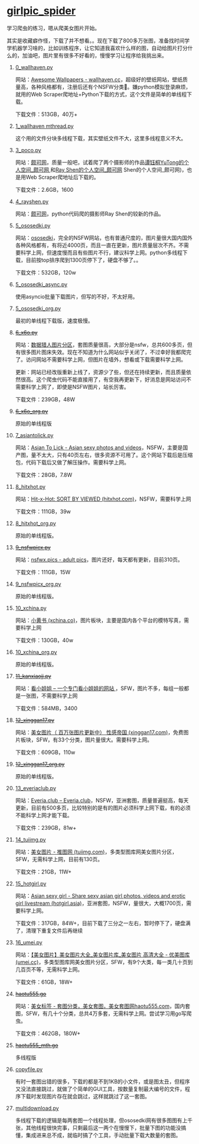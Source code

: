 # **[girlpic_spider](https://github.com/xijiu27149/girlpic_spider)**
学习爬虫的练习，嗯从爬美女图片开始。

其实是收藏癖作怪，下载了并不想看。。现在下载了800多万张图，准备找时间学学机器学习啥的，比如训练程序，让它知道我喜欢什么样的图，自动给图片打分什么的，加油吧，图片里有很多不好看的，慢慢学习让程序给我挑出来。

1. [0_wallhaven.py](https://github.com/xijiu27149/beautypiccrawler/blob/main/0_wallhaven.py)

   网站：[Awesome Wallpapers - wallhaven.cc](https://wallhaven.cc)，超级好的壁纸网站，壁纸质量高，各种风格都有，注册后还有个NSFW分类🤤。嫌python模拟登录麻烦，就用的Web Scraper爬地址+Python下载的方式，这个文件是简单的单线程下载。

   下载文件：513GB，40万+

2. [1_wallhaven mthread.py](https://github.com/xijiu27149/beautypiccrawler/blob/main/1_wallhaven%20mthread.py)

   这个用的文件分块多线程下载，其实壁纸文件不大，这里多线程意义不大。

3. [3_poco.py](https://github.com/xijiu27149/beautypiccrawler/blob/main/3_poco.py)

   网站：[颇可网](https://www.poco.cn/)，质量一般吧，试着爬了两个摄影师的作品[谭钰桐YuTong的个人空间_颇可网 ](https://www.poco.cn/user/id65856082)和[Ray Shen的个人空间_颇可网](http://rayshen.poco.cn) Shen的个人空间_颇可网)，也是用Web Scraper爬地址后下载的。

   下载文件：2.6GB，1600

4. [4_rayshen.py](https://github.com/xijiu27149/beautypiccrawler/blob/main/4_rayshen.py)

   网站：[颇可网](https://www.poco.cn/)，python代码爬的摄影师Ray Shen的较新的作品。

5. [5_ososedki.py](https://github.com/xijiu27149/beautypiccrawler/blob/main/5_ososedki.py)

   网站：[ososedki](https://ososedki.com/)，完全的NSFW网站，也有普通尺度的，图片量很大国内国外各种风格都有，有将近4000页，而且一直在更新，图片质量层次不齐。不需要科学上网，但速度慢而且有些图片不行，建议科学上网。python多线程下载，目前按top排序爬到1300页停下了，硬盘不够了。。

   下载文件：532GB，120w

6. [5_ososedki_async.py](https://github.com/xijiu27149/beautypiccrawler/blob/main/5_ososedki_async.py)

   使用asyncio批量下载图片，但写的不好，不太好用。

7. [5_ososedki_org.py](https://github.com/xijiu27149/beautypiccrawler/blob/main/5_ososedki_org.py)

   最初的单线程下载版，速度极慢。

8. ~~[6_x6o.py](https://github.com/xijiu27149/beautypiccrawler/blob/main/6_x6o.py)~~

   网站：[数据猎人图片分区](https://www.x6o.com/)，套图质量很高，大部分是nsfw，总共600多页，但有很多图片图床失效。现在不知道为什么网站似乎关闭了，不过幸好我都爬完了。访问网站不需要科学上网，但图片在墙外，想看或下载需要科学上网。

   更新：网站已经改版重新上线了，资源少了些，但还在持续更新，而且质量依然很高。这个爬虫代码不能直接用了，有空我再更新下，好消息是网站访问不需要科学上网了，即使是NSFW图片，站长厉害。

   下载文件：239GB，48W

9. ~~[6_x6o_org.py](https://github.com/xijiu27149/beautypiccrawler/blob/main/6_x6o_org.py)~~

   原始的单线程版

10. [7_asiantolick.py](https://github.com/xijiu27149/beautypiccrawler/blob/main/7_asiantolick.py)

    网站：[Asian To Lick - Asian sexy photos and videos](https://asiantolick.com/)，NSFW，主要是国产图，量不太大，只有40页左右，很多资源不可用了。这个网站下载后是压缩包，代码下载后又做了解压操作。需要科学上网。

    下载文件：28GB，7.8W

11. [8_hitxhot.py](https://github.com/xijiu27149/beautypiccrawler/blob/main/8_hitxhot.py)

    网站：[Hit-x-Hot: SORT BY VIEWED (hitxhot.com)](https://hitxhot.com/hot)，NSFW，需要科学上网

    下载文件：111GB，39w

12. [8_hitxhot_org.py](https://github.com/xijiu27149/beautypiccrawler/blob/main/8_hitxhot_org.py)

    原始的单线程版。

13. ~~[9_nsfwpicx.py](https://github.com/xijiu27149/beautypiccrawler/blob/main/9_nsfwpicx.py)~~

    网站：[nsfwx.pics - adult pics](https://nsfwx.pics/)，图片还好，每天都有更新，目前310页。

    下载文件：111GB，15W

14. [9_nsfwpicx_org.py](https://github.com/xijiu27149/beautypiccrawler/blob/main/9_nsfwpicx_org.py)

    原始的单线程版。

15. [10_xchina.py](https://github.com/xijiu27149/beautypiccrawler/blob/main/10_xchina.py)

    网站：[小黄书 (xchina.co)](https://xchina.co/)，图片板块，主要是国内各个平台的模特写真，需要科学上网

    下载文件：130GB，40w

16. [10_xchina_org.py](https://github.com/xijiu27149/beautypiccrawler/blob/main/10_xchina_org.py)

    原始的单线程版。

17. ~~[11_kanxiaojj.py](https://github.com/xijiu27149/beautypiccrawler/blob/main/11_kanxiaojj.py)~~

    网站：[看小姐姐 – 一个专门看小姐姐的网站 ](https://www.kanxiaojiejie.com/)，SFW，图片不多，每组一般都是一张图，不需要科学上网

    下载文件：584MB，3400

18. ~~[12_xinggan17.py](https://github.com/xijiu27149/beautypiccrawler/blob/main/12_xinggan17.py)~~

    网站：[美女图片（ 百万张图片更新中） 性感帝国 (xinggan17.com)](https://www.xinggan17.com/forum.php?gid=169)，免费图片板块，SFW，有33个分类，图片量很大。需要科学上网。

    下载文件：609GB，110w

19. ~~[12_xinggan17_org.py](https://github.com/xijiu27149/beautypiccrawler/blob/main/12_xinggan17_org.py)~~

    原始的单线程版。

20. [13_everiaclub.py](https://github.com/xijiu27149/beautypiccrawler/blob/main/13_everiaclub.py)

    网站：[Everia.club – Everia.club](https://everia.club/)，NSFW，亚洲套图，质量普遍挺高，每天更新，目前有500多页，比较特别的是有的图片必须科学上网下载，有的必须不能科学上网才能下载。

    下载文件：239GB，81w+

21. [14_tuiimg.py](https://github.com/xijiu27149/girlpic_spider/blob/main/14_tuiimg.py)

    网站：[美女图片 - 推图网 (tuiimg.com)](https://www.tuiimg.com/meinv/)，多类型图库网美女图片分区，SFW，无需科学上网，目前有130页。

    下载文件：21GB，11W+

22. [15_hotgirl.py](https://github.com/xijiu27149/girlpic_spider/blob/main/15_hotgirl.py)

    网站：[Asian sexy girl - Share sexy asian girl photos, videos and erotic girl livestream (hotgirl.asia)](https://hotgirl.asia/)，亚洲套图，NSFW，量很大，大概1700页，需要科学上网。

    下载文件：317GB，84W+，目前下载了三分之一左右，暂时停下了，硬盘满了，清理下重复文件后再继续

23. [16_umei.py](https://github.com/xijiu27149/girlpic_spider/blob/main/16_umei.py)

    网站：[【美女图片】美女图片大全_美女图片库_美女图片 高清大全 - 优美图库 (umei.cc)](https://www.umei.cc/meinvtupian/)，多类型图库网美女图片分区，SFW，有9个大类，每一类几十页到几百页不等，无需科学上网。

    下载文件：61GB，18W+

24. ~~[haotu555.go](https://github.com/xijiu27149/girlpic_spider/blob/main/goprj/haotu555.go)~~

    网站：[美女标签 - 套图分类，美女套图，美女套图网haotu555.com](https://www.haotu555.net/htm/98/)，国内套图，SFW，有几十个分类，总共4万多套，无需科学上网。尝试学习用go写爬虫。

    下载文件：462GB，180W+

25. ~~[haotu555_mth.go](https://github.com/xijiu27149/girlpic_spider/blob/main/goprj/haotu_mth/haotu555_mth.go)~~

    多线程版

26. [copyfile.py](https://github.com/xijiu27149/beautypiccrawler/blob/main/copyfile.py)

    有时一套图出错的很多，下载的都是不到1KB的小文件，或是图太丑，但程序又没法直接跳过，就做了个简单的GUI工具，按数量复制最大编号的文件，程序下载时发现图片存在就会跳过，这样就跳过了这一套图。

27. [multidownload.py](https://github.com/xijiu27149/beautypiccrawler/blob/main/multidownload.py)

    多线程下载的逻辑是每两套图一个线程处理，但ososedki网有很多图图有上千张，其他线程很快完事，只剩最后这一两个在慢慢下，批量下图的功能没搞懂，集成进来总不成，就临时搞了个工具，手动批量下载大数量的套图。

    
